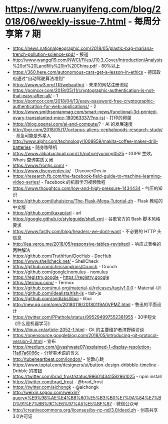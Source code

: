 # https://www.ruanyifeng.com/blog/2018/06/weekly-issue-7.html - 每周分享第 7 期

- https://news.nationalgeographic.com/2018/05/plastic-bag-mariana-trench-pollution-science-spd/ - 报道
- http://www.wangqi19.com/NWCI/Files/J10.3_Cover/Introduction/Analysis%20of%20Landfills%20in%20China.pdf - 80%以上
- https://360.here.com/autonomous-cars-get-a-lesson-in-ethics - 德国政府通过"自动驾驶算法准则"
- https://www.w3.org/TR/webauthn/ - 未来的网站注册流程
- https://pomcor.com/2018/05/11/cryptographic-authentication-is-not-that-easy-after-all/ - 1
- https://pomcor.com/2018/04/13/easy-password-free-cryptographic-authentication-for-web-applications/ - 2
- https://www.smithsonianmag.com/smart-news/functional-3d-printed-ovary-transplanted-mice-180963337/?no-ist - 打印的卵巢
- https://blog.openai.com/ai-and-compute/? - AI 的发展速度
- http://bgr.com/2018/05/17/octopus-aliens-cephalopods-research-study/ - 章鱼可能是外星人
- http://www.alphr.com/technology/1008859/makita-coffee-maker-drill-batteries - 随身咖啡机
- https://www.alibabacloud.com/zh/notice/yuming0525 - GDPR 生效，Whois 查询实质关闭
- https://www.frontjs.com/ - 
- https://www.discoverdev.io/ - DiscoverDev.io
- https://research.fb.com/the-facebook-field-guide-to-machine-learning-video-series/ - Facebook 的机器学习视频教程
- https://www.thoughtco.com/low-and-high-pressure-1434434 - 气压的知识
- https://github.com/luhuisicnu/The-Flask-Mega-Tutorial-zh - Flask 教程的中文版
- https://github.com/kaxap/arl - arl
- https://google.github.io/styleguide/shell.xml - 谷歌官方的 Bash 脚本风格要求
- https://www.fastly.com/blog/headers-we-dont-want - 不必要的 HTTP 头信息
- http://lea.verou.me/2018/05/responsive-tables-revisited/ - 响应式表格的两种解法
- https://github.com/TruthHun/DocHub - DocHub
- https://www.shellcheck.net/ - ShellCheck
- https://github.com/chrissimpkins/Crunch - Crunch
- https://github.com/google/nomulus - nomulus
- https://registry.google - https://registry.google
- https://termux.com/ - Termux
- https://github.com/mui-org/material-ui/releases/tag/v1.0.0 - Material-UI
- https://github.com/idealista/tlsh-js - tlsh-js
- https://github.com/andlabs/libui - libui
- http://new.qq.com/omn/20180119/20180119A0VPMZ.html - 鲁迅的平面设计
- https://twitter.com/PPathole/status/995294997552381955 - 30字短文《什么是机器学习》
- https://linux.cn/article-2052-1.html - Git 的主要维护者滨野纯访谈
- https://opensource.googleblog.com/2018/05/introducing-git-protocol-version-2.html - 宣布
- https://medium.com/@yashwate07/explained-1-display-resolution-11a67a6096c - 分辨率术语的含义
- http://tubeheartbeat.com/london/ - 伦敦心跳
- https://www.toptal.com/designers/ui/button-design-dribbble-timeline - Dribble 的按钮
- https://twitter.com/brad_frost/status/996014341592961025 - npm install
- https://twitter.com/brad_frost - @brad_frost
- https://twitter.com/aichongk - @aichongk
- http://weixin.sogou.com/weixin?query=%E9%98%AE%E4%B8%80%E5%B3%B0%E7%9A%84%E7%BD%91%E7%BB%9C%E6%97%A5%E5%BF%97 - 微信公众号
- http://creativecommons.org/licenses/by-nc-nd/3.0/deed.zh - 创意共享3.0许可证